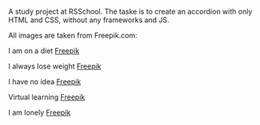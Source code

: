  A study project at RSSchool.
 The taske is to create an accordion with only HTML and CSS, without any frameworks and JS.

 All images are taken from Freepik.com:

  I am on a diet <a href="https://ru.freepik.com/free-vector/funny-diet-animal-meme_14604098.htm#query=%D0%BC%D0%B5%D0%BC%D1%8B&position=41&from_view=keyword&track=sph">Freepik</a>


  I always lose weight <a href="https://ru.freepik.com/free-vector/funny-losing-weight-meme_15695255.htm#query=%D0%BC%D0%B5%D0%BC%D1%8B&position=39&from_view=keyword&track=sph">Freepik</a>

  I have no idea <a href="https://ru.freepik.com/free-vector/funny-being-an-adult-meme_18320776.htm#query=%D0%BC%D0%B5%D0%BC%D1%8B&position=33&from_view=keyword&track=sph">Freepik</a>

  Virtual learning <a href="https://ru.freepik.com/free-vector/funny-online-learning-meme_15694525.htm#page=3&query=%D0%BC%D0%B5%D0%BC%D1%8B&position=27&from_view=keyword&track=sph">Freepik</a>

  I am lonely <a href="https://ru.freepik.com/free-vector/cute-lonely-animal-meme_15516970.htm#page=5&query=%D0%BC%D0%B5%D0%BC%D1%8B&position=39&from_view=keyword&track=sph">Freepik</a>
